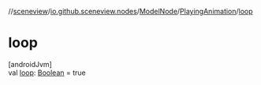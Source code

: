 //[sceneview](../../../../index.md)/[io.github.sceneview.nodes](../../index.md)/[ModelNode](../index.md)/[PlayingAnimation](index.md)/[loop](loop.md)

# loop

[androidJvm]\
val [loop](loop.md): [Boolean](https://kotlinlang.org/api/latest/jvm/stdlib/kotlin/-boolean/index.html) = true

